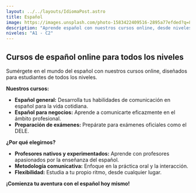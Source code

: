 ```yaml
---
layout: ../../layouts/IdiomaPost.astro  
title: Español
image: https://images.unsplash.com/photo-1583422409516-2895a77efded?q=80&w=1740&auto=format&fit=crop&ixlib=rb-4.0.3&ixid=M3wxMjA3fDB8MHxwaG90by1wYWdlfHx8fGVufDB8fHx8fA%3D%3D?ixlib=rb-1.2.1&auto=format&fit=crop&w=1350&q=80
description: "Aprende español con nuestros cursos online, desde niveles básicos hasta avanzados."
niveles: "A1 - C2"
---
```


## Cursos de español online para todos los niveles

Sumérgete en el mundo del español con nuestros cursos online, diseñados para estudiantes de todos los niveles.

**Nuestros cursos:**

* **Español general:**  Desarrolla tus habilidades de comunicación en español para la vida cotidiana.
* **Español para negocios:**  Aprende a comunicarte eficazmente en el ámbito profesional.
* **Preparación de exámenes:**  Prepárate para exámenes oficiales como el DELE.

**¿Por qué elegirnos?**

* **Profesores nativos y experimentados:** Aprende con profesores apasionados por la enseñanza del español.
* **Metodología comunicativa:**  Enfoque en la práctica oral y la interacción.
* **Flexibilidad:** Estudia a tu propio ritmo, desde cualquier lugar.

**¡Comienza tu aventura con el español hoy mismo!**